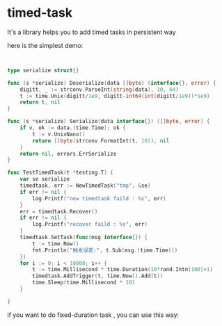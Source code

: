 # timed-task

It's a library helps you to add timed tasks in persistent way

here is the simplest demo:

```go 


type serialize struct{}

func (s *serialize) Deserialize(data []byte) (interface{}, error) {
	digitt, _ := strconv.ParseInt(string(data), 10, 64)
	t := time.Unix(digitt/1e9, digitt-int64(int(digitt/1e9))*1e9)
	return t, nil
}

func (s *serialize) Serialize(data interface{}) ([]byte, error) {
	if v, ok := data.(time.Time); ok {
		t := v.UnixNano()
		return []byte(strconv.FormatInt(t, 10)), nil
	}
	return nil, errors.ErrSerialize
}

func TestTimedTask(t *testing.T) {
	var se serialize
	timedtask, err := NewTimedTask("tmp", &se)
	if err != nil {
		log.Printf("new timedtask faild : %s", err)
	}
	err = timedtask.Recover()
	if err != nil {
		log.Printf("recover faild : %s", err)
	}
	timedtask.SetTask(func(msg interface{}) {
		t := time.Now()
		fmt.Println("触发误差:", t.Sub(msg.(time.Time)))
	})
	for i := 0; i < 10000; i++ {
		t := time.Millisecond * time.Duration(10*rand.Intn(100)+1)
		timedtask.AddTrigger(t, time.Now().Add(t))
		time.Sleep(time.Millisecond * 10)
	}

}

```

if you want to do fixed-duration task , you can use this way:

```go






```